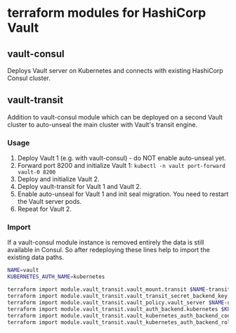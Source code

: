 # terraform modules for HashiCorp Vault

## vault-consul
Deploys Vault server on Kubernetes and connects with existing HashiCorp Consul cluster.

## vault-transit
Addition to vault-consul module which can be deployed on a second Vault cluster to auto-unseal the main cluster with Vault's transit engine.

### Usage
1. Deploy Vault 1 (e.g. with vault-consul) - do NOT enable auto-unseal yet.
2. Forward port 8200 and initialize Vault 1: `kubectl -n vault port-forward vault-0 8200`
3. Deploy and initialize Vault 2.
4. Deploy vault-transit for Vault 1 and Vault 2.
5. Enable auto-unseal for Vault 1 and init seal migration. You need to restart the Vault server pods.
6. Repeat for Vault 2.

### Import
If a vault-consul module instance is removed entirely the data is still available in Consul. So after redeploying these lines help to import the existing data paths.

```sh
NAME=vault
KUBERNETES_AUTH_NAME=kubernetes

terraform import module.vault_transit.vault_mount.transit $NAME-transit
terraform import module.vault_transit.vault_transit_secret_backend_key.auto_unseal $NAME-transit/keys/auto-unseal
terraform import module.vault_transit.vault_policy.vault_server $NAME-unseal
terraform import module.vault_transit.vault_auth_backend.kubernetes $KUBERNETES_AUTH_NAME
terraform import module.vault_transit.vault_kubernetes_auth_backend_config.kubernetes auth/$KUBERNETES_AUTH_NAME/config
terraform import module.vault_transit.vault_kubernetes_auth_backend_role.vault_server auth/$KUBERNETES_AUTH_NAME/role/$NAME-unseal
```
